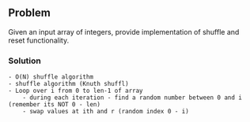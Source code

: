## Problem 

Given an input array of integers, provide implementation of shuffle and reset functionality. 

### Solution
	- O(N) shuffle algorithm 
	- shuffle algorithm (Knuth shuffl)
	- Loop over i from 0 to len-1 of array
		- during each iteration - find a random number between 0 and i (remember its NOT 0 - len)
		- swap values at ith and r (random index 0 - i) 

